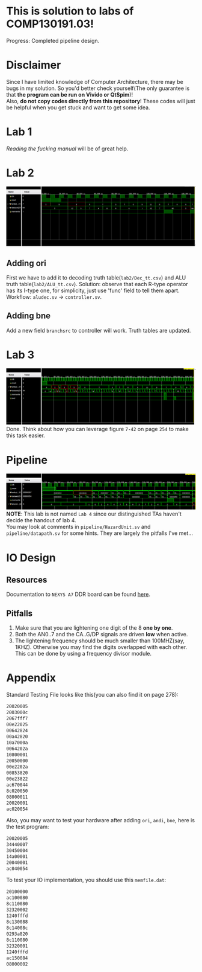# This is solution to labs of COMP130191.03!
Progress: Completed pipeline design.

# Disclaimer
Since I have limited knowledge of Computer Architecture, there may be bugs in my solution.
So you'd better check yourself(The only guarantee is that **the program can be run on Vivido or QtSpim**)!  
Also, **do not copy codes directly from this repository**! These codes will just be helpful when you get stuck and want to
get some idea.

# Lab 1
*Reading the fucking manual* will be of great help.

# Lab 2
![Simulation](lab2.png)
## Adding ori
First we have to add it to decoding truth table(`lab2/Dec_tt.csv`) and ALU truth table(`lab2/ALU_tt.csv`).
Solution: observe that each R-type operator has its I-type one, for simplicity, just use 'func' field to 
tell them apart.  
Workflow: `aludec.sv` $\rightarrow$ `controller.sv`.
## Adding bne
Add a new field `branchsrc` to controller will work. Truth tables are updated.

# Lab 3
![Simulation](lab3.png)
Done. Think about how you can leverage figure `7-42` on page `254` to make this task easier.

# Pipeline
![Simulation](pipeline.png)
**NOTE**: This lab is not named `Lab 4` since our distinguished TAs haven't decide the handout of lab 4.  
You may look at comments in `pipeline/HazardUnit.sv` and `pipeline/datapath.sv` for some hints. They are largely the pitfalls I've met...

# IO Design
## Resources
Documentation to `NEXYS A7` DDR board can be found [here](https://digilent.com/reference/programmable-logic/nexys-a7/reference-manual#seven-segment_display).

## Pitfalls
<ol>
  <li>Make sure that you are lightening one digit of the 8 <b>one by one</b>.</li>
  <li>Both the AN0..7 and the CA..G/DP signals are driven <b>low</b> when active.</li>
  <li>The lightening frequency should be much smaller than 100MHZ(say, 1KHZ). Otherwise you may find the digits overlapped 
  with each other. This can be done by using a frequency divisor module.
  </li>
</ol>

# Appendix
Standard Testing File looks like this(you can also find it on page 278):
```
20020005
2003000c
2067fff7
00e22025
00642824
00a42820
10a7000a
0064202a
10800001
20050000
00e2202a
00853820
00e23822
ac670044
8c020050
08000011
20020001
ac020054
```
Also, you may want to test your hardware after adding `ori`, `andi`, `bne`, here is the test program:
```
20020005
34440007
30450004
14a00001
20040001
ac040054
```

To test your IO implementation, you should use this `memfile.dat`:
```
20100000
ac100080
8c110080
32320002
1240fffd
8c130088
8c14008c
0293a820
8c110080
32320001
1240fffd
ac150084
08000002
```